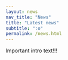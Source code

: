 ```yaml
---
layout: news
nav_title: "News"
title: "Latest news"
subtitle: ":o"
permalink: /news.html
---
```


Important intro text!!!
